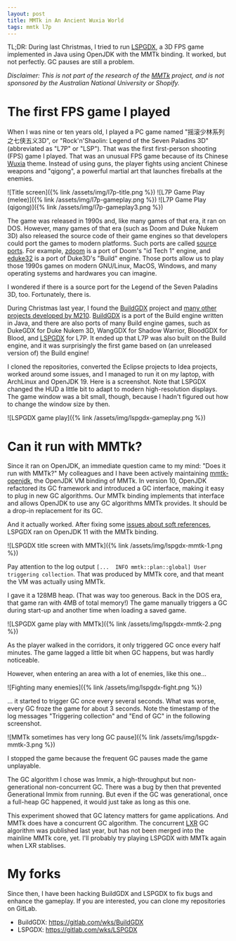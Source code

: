 ```yaml
---
layout: post
title: MMTk in An Ancient Wuxia World
tags: mmtk l7p
---
```


TL;DR: During last Christmas, I tried to run [LSPGDX], a 3D FPS game implemented
in Java using OpenJDK with the MMTk binding.  It worked, but not perfectly.  GC
pauses are still a problem.

*Disclaimer: This is not part of the research of the [MMTk] project, and is not
sponsored by the Australian National University or Shopify.*

[MMTk]: https://www.mmtk.io/

# The first FPS game I played

When I was nine or ten years old, I played a PC game named
"摇滚少林系列之七侠五义3D", or "Rock'n'Shaolin: Legend of the Seven Paladins 3D"
(abbreviated as "L7P" or "LSP").  That was the first first-person shooting (FPS)
game I played.  That was an unusual FPS game because of its Chinese [Wuxia]
theme.  Instead of using guns, the player fights using ancient Chinese weapons
and "qigong", a powerful martial art that launches fireballs at the enemies.

[Wuxia]: https://en.wikipedia.org/wiki/Wuxia

![Title screen]({% link /assets/img/l7p-title.png %})
![L7P Game Play (melee)]({% link /assets/img/l7p-gameplay.png %})
![L7P Game Play (qigong)]({% link /assets/img/l7p-gameplay3.png %})

The game was released in 1990s and, like many games of that era, it ran on DOS.
However, many games of that era (such as Doom and Duke Nukem 3D) also released
the source code of their game engines so that developers could port the games to
modern platforms.  Such ports are called [source ports][source port].  For
example, [zdoom] is a port of Doom's "id Tech 1" engine, and [eduke32] is a port
of Duke3D's "Build" engine.  Those ports allow us to play those 1990s games on
modern GNU/Linux, MacOS, Windows, and many operating systems and hardwares you
can imagine.

[source port]: https://en.wikipedia.org/wiki/Source_port
[zdoom]: https://www.zdoom.org/index
[eduke32]: https://www.eduke32.com/

I wondered if there is a source port for the Legend of the Seven Paladins 3D,
too.  Fortunately, there is.

During Christmas last year, I found the [BuildGDX] project and [many other
projects developed by M210][m210-projects].  [BuildGDX] is a port of the Build
engine written in Java, and there are also ports of many Build engine games,
such as DukeGDX for Duke Nukem 3D, WangGDX for Shadow Warrior, BloodGDX for
Blood, and [LSPGDX] for L7P.  It ended up that L7P was also built on the Build
engine, and it was surprisingly the first game based on (an unreleased version
of) the Build engine!

[BuildGDX]: https://gitlab.com/m210/BuildGDX
[LSPGDX]: https://gitlab.com/m210/LSPGDX
[m210-projects]: https://m210.duke4.net/

I cloned the repositories, converted the Eclipse projects to Idea projects,
worked around some issues, and I managed to run it on my laptop, with ArchLinux
and OpenJDK 19.  Here is a screenshot.  Note that LSPGDX changed the HUD a
little bit to adapt to modern high-resolution displays.  The game window was a
bit small, though, because I hadn't figured out how to change the window size by
then.

![LSPGDX game play]({% link /assets/img/lspgdx-gameplay.png %})

# Can it run with MMTk?

Since it ran on OpenJDK, an immediate question came to my mind: "Does it run
with MMTk?"  My colleagues and I have been actively maintaining [mmtk-openjdk],
the OpenJDK VM binding of MMTk.  In version 10, OpenJDK refactored its GC
framework and introduced a GC interface, making it easy to plug in new GC
algorithms.  Our MMTk binding implements that interface and allows OpenJDK to
use any GC algorithms MMTk provides.  It should be a drop-in replacement for its
GC.

[mmtk-openjdk]: https://github.com/mmtk/mmtk-openjdk/

And it actually worked.  After fixing some [issues about soft
references][mmtk-openjdk-pr191], LSPGDX ran on OpenJDK 11 with the MMTk
binding.

[mmtk-openjdk-pr191]: https://github.com/mmtk/mmtk-openjdk/pull/191

![LSPGDX title screen with MMTk]({% link /assets/img/lspgdx-mmtk-1.png %})

Pay attention to the log output `[...  INFO mmtk::plan::global] User triggering
collection`. That was produced by MMTk core, and that meant the VM was actually
using MMTk.

I gave it a 128MB heap.  (That was way too generous.  Back in the DOS era, that
game ran with 4MB of total memory!)  The game manually triggers a GC during
start-up and another time when loading a saved game.

![LSPGDX game play with MMTk]({% link /assets/img/lspgdx-mmtk-2.png %})

As the player walked in the corridors, it only triggered GC once every half
minutes.  The game lagged a little bit when GC happens, but was hardly
noticeable.

However, when entering an area with a lot of enemies, like this one...

![Fighting many enemies]({% link /assets/img/lspgdx-fight.png %})

... it started to trigger GC once every several seconds.  What was worse, every
GC froze the game for about 3 seconds.  Note the timestamp of the log messages
"Triggering collection" and "End of GC" in the following screenshot.

![MMTk sometimes has very long GC pause]({% link /assets/img/lspgdx-mmtk-3.png %})

I stopped the game because the frequent GC pauses made the game unplayable.

The GC algorithm I chose was Immix, a high-throughput but non-generational
non-concurrent GC. There was a bug by then that prevented Generational Immix
from running.  But even if the GC was generational, once a full-heap GC
happened, it would just take as long as this one.

This experiment showed that GC latency matters for game applications.  And MMTk
does have a concurrent GC algorithm.  The concurrent [LXR] GC algorithm was
published last year, but has not been merged into the mainline MMTk core, yet.
I'll probably try playing LSPGDX with MMTk again when LXR stablises.

[LXR]: https://users.cecs.anu.edu.au/~steveb/pubs/papers/lxr-pldi-2022.pdf

# My forks

Since then, I have been hacking BuildGDX and LSPGDX to fix bugs and enhance the
gameplay.  If you are interested, you can clone my repositories on GitLab.

-   BuildGDX: <https://gitlab.com/wks/BuildGDX>
-   LSPGDX: <https://gitlab.com/wks/LSPGDX>

<!--
vim: tw=80
-->
